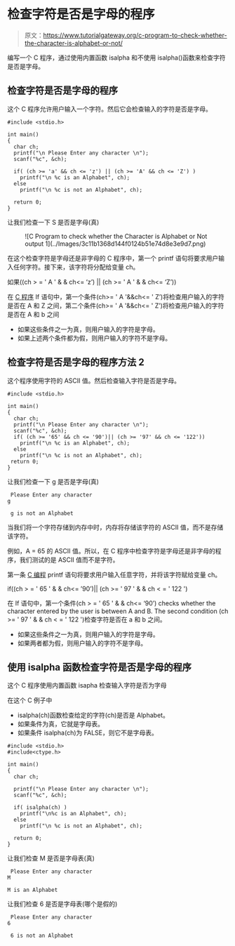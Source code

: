 # 检查字符是否是字母的程序

> 原文：<https://www.tutorialgateway.org/c-program-to-check-whether-the-character-is-alphabet-or-not/>

编写一个 C 程序，通过使用内置函数 isalpha 和不使用 isalpha()函数来检查字符是否是字母。

## 检查字符是否是字母的程序

这个 C 程序允许用户输入一个字符。然后它会检查输入的字符是否是字母。

```
#include <stdio.h>

int main()
{
  char ch;
  printf("\n Please Enter any character \n");
  scanf("%c", &ch);

  if( (ch >= 'a' && ch <= 'z') || (ch >= 'A' && ch <= 'Z') )
    printf("\n %c is an Alphabet", ch);
  else
    printf("\n %c is not an Alphabet", ch);

  return 0;
}
```

让我们检查一下 S 是否是字母(真)

<figure class="wp-block-image">![C Program to check whether the Character is Alphabet or Not output 1](../Images/3c11b1368d144f0124b51e74d8e3e9d7.png)</figure>

在这个检查字符是字母还是非字母的 C 程序中，第一个 printf 语句将要求用户输入任何字符。接下来，该字符将分配给变量 ch。

如果((ch > = ' A ' & & ch<= ‘z’) || (ch >= ' A ' & & ch<= ‘Z’))

在 [C 程序](https://www.tutorialgateway.org/c-programming-examples/) If 语句中，第一个条件(ch>= ' A '&&ch<= ' Z’)将检查用户输入的字符是否在 A 和 Z 之间，第二个条件(ch>= ' A '&&ch<= ' Z’)将检查用户输入的字符是否在 A 和 b 之间

*   如果这些条件之一为真，则用户输入的字符是字母。
*   如果上述两个条件都为假，则用户输入的字符不是字母。

## 检查字符是否是字母的程序方法 2

这个程序使用字符的 ASCII 值。然后检查输入字符是否是字母。

```
#include <stdio.h>

int main()
{
  char ch;
  printf("\n Please Enter any character \n");
  scanf("%c", &ch);
  if( (ch >= '65' && ch <= '90')|| (ch >= '97' && ch <= '122'))
    printf("\n %c is an Alphabet", ch);
  else
    printf("\n %c is not an Alphabet", ch);
 return 0;
}
```

让我们检查一下 g 是否是字母(真)

```
 Please Enter any character 
g

 g is not an Alphabet
```

当我们将一个字符存储到内存中时，内存将存储该字符的 ASCII 值，而不是存储该字符。

例如，A = 65 的 ASCII 值。所以，在 C 程序中检查字符是字母还是非字母的程序，我们测试的是 ASCII 值而不是字符。

第一条 [C 编程](https://www.tutorialgateway.org/c-programming/) printf 语句将要求用户输入任意字符，并将该字符赋给变量 ch。

if((ch > = ' 65 ' & & ch<= ’90’)|| (ch >= ' 97 ' & & ch < = ' 122 ')

在 If 语句中，第一个条件(ch > = ' 65 ' & & ch<= ‘90’) checks whether the character entered by the user is between A and B. The second condition (ch >= ' 97 ' & & ch < = ' 122 ')检查字符是否在 a 和 b 之间。

*   如果这些条件之一为真，则用户输入的字符是字母。
*   如果两者都为假，则用户输入的字符不是字母。

## 使用 isalpha 函数检查字符是否是字母的程序

这个 C 程序使用内置函数 isapha 检查输入字符是否为字母

在这个 C 例子中

*   isalpha(ch)函数检查给定的字符(ch)是否是 Alphabet。
*   如果条件为真，它就是字母表。
*   如果条件 isalpha(ch)为 FALSE，则它不是字母表。

```
#include <stdio.h>
#include<ctype.h>

int main()
{
  char ch;

  printf("\n Please Enter any character \n");
  scanf("%c", &ch);

  if( isalpha(ch) )
    printf("\n%c is an Alphabet", ch);
  else
    printf("\n %c is not an Alphabet", ch);

  return 0;
}
```

让我们检查 M 是否是字母表(真)

```
 Please Enter any character 
M

M is an Alphabet
```

让我们检查 6 是否是字母表(哪个是假的)

```
 Please Enter any character 
6

 6 is not an Alphabet
```